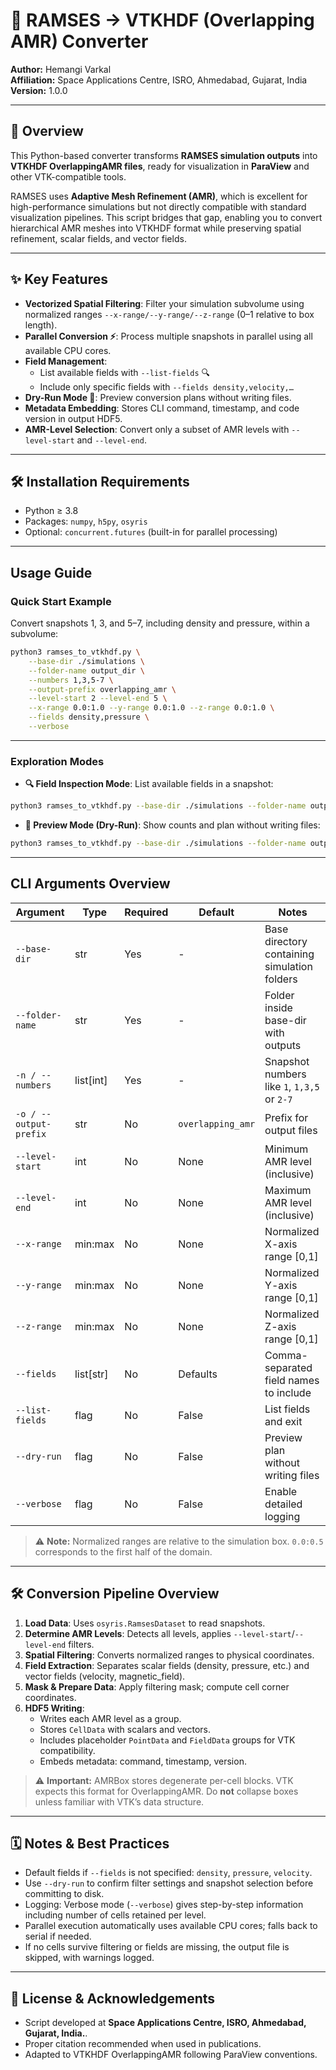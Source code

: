 # 🚀 RAMSES → VTKHDF (Overlapping AMR) Converter 

**Author:** Hemangi Varkal  
**Affiliation:** Space Applications Centre, ISRO, Ahmedabad, Gujarat, India  
**Version:** 1.0.0  

---

## 📃 Overview 

This Python-based converter transforms **RAMSES simulation outputs** into **VTKHDF OverlappingAMR files**, ready for visualization in **ParaView** and other VTK-compatible tools.  

RAMSES uses **Adaptive Mesh Refinement (AMR)**, which is excellent for high-performance simulations but not directly compatible with standard visualization pipelines. This script bridges that gap, enabling you to convert hierarchical AMR meshes into VTKHDF format while preserving spatial refinement, scalar fields, and vector fields.  

---

## ✨ Key Features 

- **Vectorized Spatial Filtering**: Filter your simulation subvolume using normalized ranges `--x-range/--y-range/--z-range` (0–1 relative to box length).  
- **Parallel Conversion ⚡**: Process multiple snapshots in parallel using all available CPU cores.  
- **Field Management**:
  - List available fields with `--list-fields` 🔍  
  - Include only specific fields with `--fields density,velocity,…`  
- **Dry-Run Mode 👀**: Preview conversion plans without writing files.  
- **Metadata Embedding**: Stores CLI command, timestamp, and code version in output HDF5.  
- **AMR-Level Selection**: Convert only a subset of AMR levels with `--level-start` and `--level-end`.  

---

## 🛠️ Installation Requirements 

- Python ≥ 3.8  
- Packages: `numpy`, `h5py`, `osyris`  
- Optional: `concurrent.futures` (built-in for parallel processing)  

---

## Usage Guide

### Quick Start Example

Convert snapshots 1, 3, and 5–7, including density and pressure, within a subvolume:

```bash
python3 ramses_to_vtkhdf.py \
    --base-dir ./simulations \
    --folder-name output_dir \
    --numbers 1,3,5-7 \
    --output-prefix overlapping_amr \
    --level-start 2 --level-end 5 \
    --x-range 0.0:1.0 --y-range 0.0:1.0 --z-range 0.0:1.0 \
    --fields density,pressure \
    --verbose
```

---

### Exploration Modes

- **🔍 Field Inspection Mode**: List available fields in a snapshot:

```bash
python3 ramses_to_vtkhdf.py --base-dir ./simulations --folder-name output_dir -n 5 --list-fields
```

- **👀 Preview Mode (Dry-Run)**: Show counts and plan without writing files:

```bash
python3 ramses_to_vtkhdf.py --base-dir ./simulations --folder-name output_dir -n 5 --level-start 1 --dry-run --verbose
```

---

## CLI Arguments Overview

| Argument | Type | Required | Default | Notes |
|----------|------|----------|---------|-------|
| `--base-dir` | str | Yes | - | Base directory containing simulation folders |
| `--folder-name` | str | Yes | - | Folder inside base-dir with outputs |
| `-n / --numbers` | list[int] | Yes | - | Snapshot numbers like `1`, `1,3,5` or `2-7` |
| `-o / --output-prefix` | str | No | `overlapping_amr` | Prefix for output files |
| `--level-start` | int | No | None | Minimum AMR level (inclusive) |
| `--level-end` | int | No | None | Maximum AMR level (inclusive) |
| `--x-range` | min:max | No | None | Normalized X-axis range [0,1] |
| `--y-range` | min:max | No | None | Normalized Y-axis range [0,1] |
| `--z-range` | min:max | No | None | Normalized Z-axis range [0,1] |
| `--fields` | list[str] | No | Defaults | Comma-separated field names to include |
| `--list-fields` | flag | No | False | List fields and exit |
| `--dry-run` | flag | No | False | Preview plan without writing files |
| `--verbose` | flag | No | False | Enable detailed logging |

> ⚠️ **Note:** Normalized ranges are relative to the simulation box. `0.0:0.5` corresponds to the first half of the domain.  

---

## 🛠️ Conversion Pipeline Overview 

1. **Load Data**: Uses `osyris.RamsesDataset` to read snapshots.  
2. **Determine AMR Levels**: Detects all levels, applies `--level-start`/`--level-end` filters.  
3. **Spatial Filtering**: Converts normalized ranges to physical coordinates.  
4. **Field Extraction**: Separates scalar fields (density, pressure, etc.) and vector fields (velocity, magnetic_field).  
5. **Mask & Prepare Data**: Apply filtering mask; compute cell corner coordinates.  
6. **HDF5 Writing**:  
   - Writes each AMR level as a group.  
   - Stores `CellData` with scalars and vectors.  
   - Includes placeholder `PointData` and `FieldData` groups for VTK compatibility.  
   - Embeds metadata: command, timestamp, version.  

> ⚠️ **Important:** AMRBox stores degenerate per-cell blocks. VTK expects this format for OverlappingAMR. Do **not** collapse boxes unless familiar with VTK’s data structure.  

---

## 🗓️ Notes & Best Practices 

- Default fields if `--fields` is not specified: `density`, `pressure`, `velocity`.  
- Use `--dry-run` to confirm filter settings and snapshot selection before committing to disk.  
- Logging: Verbose mode (`--verbose`) gives step-by-step information including number of cells retained per level.  
- Parallel execution automatically uses available CPU cores; falls back to serial if needed.  
- If no cells survive filtering or fields are missing, the output file is skipped, with warnings logged.  

---

## 📝 License & Acknowledgements 

- Script developed at **Space Applications Centre, ISRO, Ahmedabad, Gujarat, India.**.  
- Proper citation recommended when used in publications.  
- Adapted to VTKHDF OverlappingAMR following ParaView conventions.

